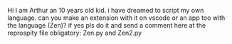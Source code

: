 Hi I am Arthur an 10 years old kid. i have dreamed to script my own language. can you make an extension with it on vscode or an app too with the language (Zen)? if yes pls do it and send a comment here at the reprospity
file obligatory: Zen.py and Zen2.py
